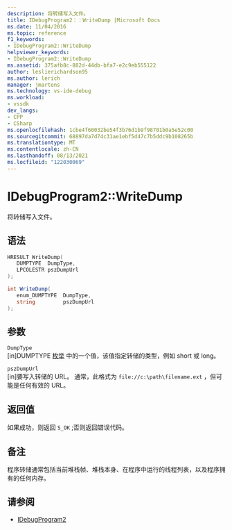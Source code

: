 ```yaml
---
description: 将转储写入文件。
title: IDebugProgram2：：WriteDump |Microsoft Docs
ms.date: 11/04/2016
ms.topic: reference
f1_keywords:
- IDebugProgram2::WriteDump
helpviewer_keywords:
- IDebugProgram2::WriteDump
ms.assetid: 375afb8c-882d-44db-bfa7-e2c9eb555122
author: leslierichardson95
ms.author: lerich
manager: jmartens
ms.technology: vs-ide-debug
ms.workload:
- vssdk
dev_langs:
- CPP
- CSharp
ms.openlocfilehash: 1cbe4f60032be54f3b76d1b9f98701b0a5e52c00
ms.sourcegitcommit: 68897da7d74c31ae1ebf5d47c7b5ddc9b108265b
ms.translationtype: MT
ms.contentlocale: zh-CN
ms.lasthandoff: 08/13/2021
ms.locfileid: "122030069"
---
```

# <a name="idebugprogram2writedump"></a>IDebugProgram2::WriteDump
将转储写入文件。

## <a name="syntax"></a>语法

```cpp
HRESULT WriteDump( 
   DUMPTYPE  DumpType,
   LPCOLESTR pszDumpUrl
);
```

```csharp
int WriteDump( 
   enum_DUMPTYPE  DumpType,
   string         pszDumpUrl
);
```

## <a name="parameters"></a>参数
`DumpType`\
[in]DUMPTYPE [枚举](../../../extensibility/debugger/reference/dumptype.md) 中的一个值，该值指定转储的类型，例如 short 或 long。

`pszDumpUrl`\
[in]要写入转储的 URL。 通常，此格式为 `file://c:\path\filename.ext` ，但可能是任何有效的 URL。

## <a name="return-value"></a>返回值
 如果成功，则返回 `S_OK` ;否则返回错误代码。

## <a name="remarks"></a>备注
 程序转储通常包括当前堆栈帧、堆栈本身、在程序中运行的线程列表，以及程序拥有的任何内存。

## <a name="see-also"></a>请参阅
- [IDebugProgram2](../../../extensibility/debugger/reference/idebugprogram2.md)
